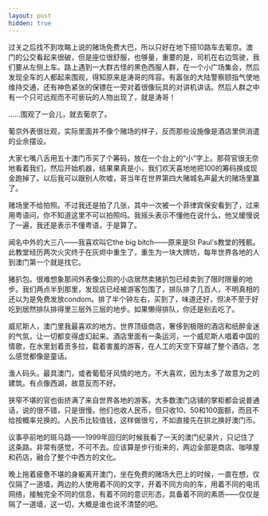 ```yaml
---
layout: post
hidden: true
---
```

过关之后找不到攻略上说的赌场免费大巴，所以只好在地下搭10路车去葡京。澳门的公交看起来很破，但是座位很舒服，也够量，重要的是，司机在右边驾驶，我们要从左侧上车。路上遇到一大群古怪的黑色西服人群，在一个小广场集会，然后发现全车的人都起来围观，得知原来是涛哥的阵容。有嚣张的大陆警察颐指气使地维持交通，还有神色紧张的保镖在一旁对着很像玩具的对讲机讲话。然后人群之中有一个只可远观而不可亵玩的人物出现了，就是涛哥！

……围观了一会儿，就去葡京了。
  
葡京外表很壮观，实际里面并不像个赌场的样子，反而那些设施像是酒店里供消遣的业余摆设。
  
大家七嘴八舌用五十澳门币买了个筹码，放在一个台上的“小”字上。那荷官很无奈地看着我们，然后开始机器，结果果真是小，我们欢天喜地地把100的筹码换成现金跑掉了。以后我可以跟别人吹嘘，哥当年在世界第四大赌城名声最大的赌场里赢了。

赌场里不给拍照。不过我还是拍了几张，其中一次被一个菲律宾保安看到了，过来用粤语问，你不知道这里不可以拍照吗。我摇头表示不懂他在说什么，他又缓慢说了一遍，我还是表示不懂粤语，于是算了。

闻名中外的大三八——我喜欢叫它the big bitch——原来是St Paul's教堂的残骸。此教堂经历两次火灾终于在灰烬中重生了，重生为一块大牌坊，每年世界各地的人到澳门第一个就是找它。

猪扒包。很难想象那间外表像公厕的小店居然卖猪扒包已经卖到了限时限量的地步。我们两点半到那里，发现店已经被游客包围了，排队排了几百人，不明真相的还以为是免费发放condom。排了半个钟左右，买到了，味道还好，但决不至于好吃到居然排队排得里三层外三层的地步。如果懒得排队，你还是别去吃了。

威尼斯人，澳门里我最喜欢的地方。世界顶级商店，奢侈到极限的酒店和纸醉金迷的气氛，让一切都变得虚幻起来。酒店里面有一条运河，一个威尼斯人唱着中国的情歌，在水里划着贡多拉，载着害羞的游客，在人工的天空下穿越了整个酒店。怎么感觉都像是童话。

渔人码头。最具澳门，或者葡萄牙风情的地方。不大喜欢，因为太多了故意为之的建筑。有点像西湖，故意反而不好。
  
狭窄不堪的官也街挤满了来自世界各地的游客。大多数澳门店铺的掌柜都会说普通话，说的很不错，只是很慢。他们也收人民币，但只收10、50和100面额，而且不给按概率兑换的。人民币比较值钱，这样做很亏，不如直接先在拱北换好澳门币。

议事亭前地的斑马路——1999年回归的时候我看了一天的澳门纪录片，只记住了这条路。非常有感觉，不可不去。应该算是步行街来的，两边全部是商店、咖啡屋和药店，融合了整个中西方的文化。

晚上拖着疲惫不堪的身躯离开澳门，坐在免费的赌场大巴上的时候，一直在想，仅仅隔了一道墙，两边的人使用着不同的文字，开着不同方向的车，用着不同的电讯网络，接触完全不同的信息，有着不同的意识形态，具备着不同的素质——仅仅是隔了一道墙，这一切，大概是谁也说不清楚的吧。